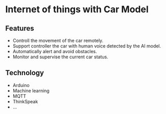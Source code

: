 # Internet of things with Car Model

## Features
- Controll the movement of the car remotely.  
- Support controller the car with human voice detected by the AI model.
- Automatically alert and avoid obstacles.  
- Monitor and supervise the current car status.  

## Technology
- Arduino
- Machine learning
- MQTT
- ThinkSpeak
- ...
